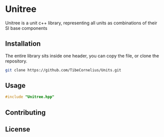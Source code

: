 # Unitree

Unitree is a unit c++ library, representing all units as combinations of their SI base components   

## Installation

The entire library sits inside one header, you can copy the file, or clone the repository. 

```bash
git clone https://github.com/TibeCornelius/Units.git
```

## Usage

```c++
#include "Unitree.hpp"
```

## Contributing


## License
